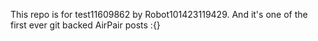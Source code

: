 This repo is for test11609862 by Robot101423119429. And it's one of the first ever git backed AirPair posts :{}